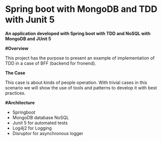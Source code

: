 # Spring boot with MongoDB and TDD with Junit 5

**An application developed with Spring boot with TDD and NoSQL with MongoDB and JUnit 5**

**#Overview**

This project has the purpose to present an example of implementation of TDD in a case of BFF (backend for fronend).

**The Case**

This case is about kinds of people operation.
With trivial cases in this scenario we will show the use of tools and patterns to develop it with best practices.



**#Architecture**
- Springboot
- MongoDB database NoSQL
- Junit 5 for automated tests
- Log4j2 for Logging
- Disruptor for asynchronous logger
